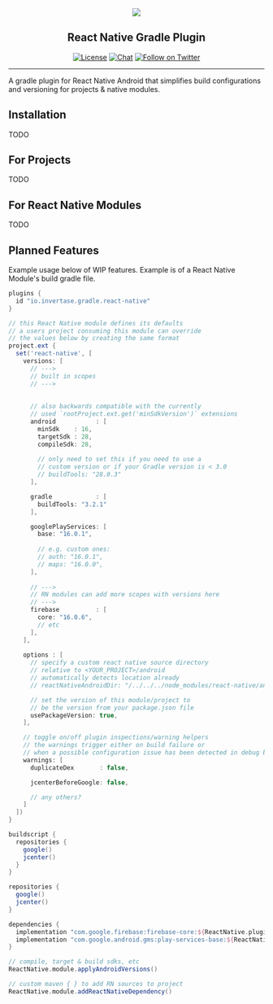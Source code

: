 <p align="center">
  <a href="https://invertase.io">
    <img src="https://static.invertase.io/assets/invertase-logo-small.png"><br/>
  </a>
  <h2 align="center">React Native Gradle Plugin</h2>
</p>

<p align="center">
  <a href="/LICENSE"><img src="https://img.shields.io/npm/l/@invertase/puppeteer-pool.svg?style=flat-square" alt="License"></a>
  <a href="https://discord.gg/C9aK28N"><img src="https://img.shields.io/discord/295953187817521152.svg?logo=discord&style=flat-square&colorA=7289da&label=discord" alt="Chat"></a>
  <a href="https://twitter.com/invertaseio"><img src="https://img.shields.io/twitter/follow/invertaseio.svg?style=social&label=Follow" alt="Follow on Twitter"></a>
</p>

----

A gradle plugin for React Native Android that simplifies build configurations and versioning for projects & native modules.

## Installation

TODO

## For Projects

TODO

## For React Native Modules


TODO


## Planned Features

Example usage below of WIP features. Example is of a React Native Module's build gradle file.

```groovy
plugins {
  id "io.invertase.gradle.react-native"
}

// this React Native module defines its defaults
// a users project consuming this module can override 
// the values below by creating the same format
project.ext {
  set('react-native', [
    versions: [
      // --->
      // built in scopes
      // --->
      
      
      // also backwards compatible with the currently
      // used `rootProject.ext.get('minSdkVersion')` extensions   
      android           : [
        minSdk    : 16,
        targetSdk : 28,
        compileSdk: 28,
        
        // only need to set this if you need to use a
        // custom version or if your Gradle version is < 3.0
        // buildTools: "28.0.3"
      ],

      gradle            : [
        buildTools: "3.2.1"
      ],

      googlePlayServices: [
        base: "16.0.1",
        
        // e.g. custom ones:
        // auth: "16.0.1",
        // maps: "16.0.0",
      ],
      
      // --->
      // RN modules can add more scopes with versions here
      // --->
      firebase          : [
        core: "16.0.6",
        // etc
      ],
    ],
    
    options : [
      // specify a custom react native source directory
      // relative to <YOUR_PROJECT>/android
      // automatically detects location already
      // reactNativeAndroidDir: "/../../../node_modules/react-native/android",

      // set the version of this module/project to
      // be the version from your package.json file
      usePackageVersion: true,
    ],

    // toggle on/off plugin inspections/warning helpers
    // the warnings trigger either on build failure or
    // when a possible configuration issue has been detected in debug build
    warnings: [
      duplicateDex       : false,

      jcenterBeforeGoogle: false,

      // any others?
    ]
  ])
}

buildscript {
  repositories {
    google()
    jcenter()
  }
}

repositories {
  google()
  jcenter()
}

dependencies {
  implementation "com.google.firebase:firebase-core:${ReactNative.plugin.getVersionOrDefault("firebase", "core")}"
  implementation "com.google.android.gms:play-services-base:${ReactNative.plugin.getVersionOrDefault("googlePlayServices", "base")}"
}

// compile, target & build sdks, etc
ReactNative.module.applyAndroidVersions()

// custom maven { } to add RN sources to project
ReactNative.module.addReactNativeDependency()
```

 



